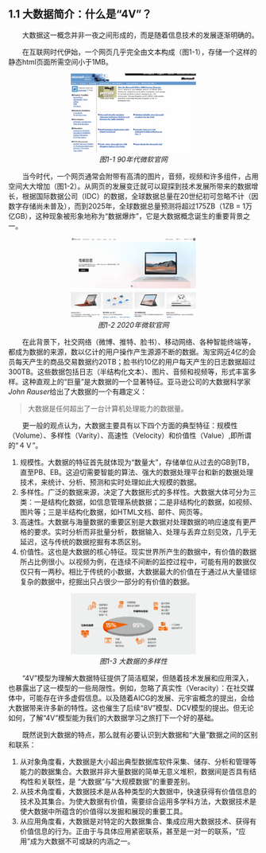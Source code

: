 ## 1.1 大数据简介：什么是“4V”？

&emsp;&emsp;大数据这一概念并非一夜之间形成的，而是随着信息技术的发展逐渐明确的。

&emsp;&emsp;在互联网时代伊始，一个网页几乎完全由文本构成（图1-1），存储一个这样的静态html页面所需空间小于1MB。

<p align="center">
    <img src="/pic/1/1-1 90年代微软官网.png" alt="描述文字" width="50%">
    <br/>
    <em>图1-1 90年代微软官网</em>
</p>


&emsp;&emsp;当今时代，一个网页通常会附带有高清的图片，音频，视频和许多组件，占用空间大大增加（图1-2）。从网页的发展变迁就可以窥探到技术发展所带来的数据增长，根据国际数据公司（IDC）的数据，全球数据总量在20世纪初可忽略不计（因数字存储尚未普及），而到2025年，全球数据总量预测将超过175ZB（1ZB = 1万亿GB），这种现象被形象地称为“数据爆炸”，它是大数据概念诞生的重要背景之一。

<p align="center">
    <img src="/pic/1/1-2 2020年微软官网.png" alt="描述文字" width="50%">
    <br/>
    <em>图1-2 2020年微软官网</em>
</p>


&emsp;&emsp;在此背景下，社交网络（微博、推特、脸书）、移动网络、各种智能终端等，都成为数据的来源，数以亿计的用户操作产生源源不断的数据。淘宝网近4亿的会员每天产生的商品交易数据约20TB；脸书约10亿的用户每天产生的日志数据超过300TB。这些数据包括日志（半结构化文本）、图片、音频和视频等，形式丰富多样。这种直观上的“巨量”是大数据的一个显著特征。亚马逊公司的大数据科学家*John Rauser*给出了大数据的一个有趣定义：

> 大数据是任何超出了一台计算机处理能力的数据量。

&emsp;&emsp;更一般的观点认为，大数据主要具有以下四个方面的典型特征：规模性（Volume）、多样性（Varity）、高速性（Velocity）和价值性（Value）,即所谓的“４Ｖ”。

1. 规模性。大数据的特征首先就体现为“数量大”，存储单位从过去的GB到TB，直至PB、EB。这迫切需要智能的算法、强大的数据处理平台和新的数据处理技术，来统计、分析、预测和实时处理如此大规模的数据。
2. 多样性。广泛的数据来源，决定了大数据形式的多样性。大数据大体可分为三类：一是结构化数据，如信息管理系统数据；二是非结构化的数据，如视频、图片等；三是半结构化数据，如HTML文档、邮件、网页等。
3. 高速性。大数据与海量数据的重要区别是大数据对处理数据的响应速度有更严格的要求。实时分析而非批量分析，数据输入、处理与丢弃立刻见效，几乎无延迟，这与传统的数据挖掘有本质区别。
4. 价值性。这也是大数据的核心特征。现实世界所产生的数据中，有价值的数据所占比例很小。以视频为例，在连续不间断的监控过程中，可能有用的数据仅仅只有一两秒。相比于传统的小数据，大数据最大的价值在于通过从大量错综复杂的数据中，挖掘出只占很少一部分的有价值的数据。

<p align="center">
    <img src="/pic/1/1-3 大数据的多样性.png" alt="描述文字" width="50%">
    <br/>
    <em>图1-3 大数据的多样性</em>
</p>


&emsp;&emsp;“4V”模型为理解大数据特征提供了简洁框架，但随着技术发展和应用深入，也暴露出了这一模型的一些局限性。例如，忽略了真实性（Veracity）：在社交媒体中，可能存在许多虚假信息。以及随着AICG的发展、元宇宙概念的提出，会给大数据带来许多新的特性。这也催生了后续“8V”模型、DCV模型的提出。但无论如何，了解“4V”模型能为我们的大数据学习之旅打下一个好的基础。

&emsp;&emsp;既然说到大数据的特点，那么就有必要认识到大数据和“大量”数据之间的区别和联系：

1. 从对象角度看，大数据是大小超出典型数据库软件采集、储存、分析和管理等能力的数据集合。大数据并非大量数据的简单无意义堆积，数据间是否具有结构性和关联性，是 “大数据”与“大规模数据”的重要差别。
2. 从技术角度看，大数据技术是从各种类型的大数据中，快速获得有价值信息的技术及其集合。为使大数据有价值，需要综合运用多学科方法，大数据技术是使大数据中所蕴含的价值得以发掘和展现的重要工具。
3. 从应用角度看，大数据是对特定的大数据集合、集成应用大数据技术、获得有价值信息的行为。正由于与具体应用紧密联系，甚至是一对一的联系，“应用”成为大数据不可或缺的内涵之一。
